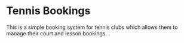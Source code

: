 # Tennis Bookings

This is a simple booking system for tennis clubs which allows them to manage their court and lesson bookings.